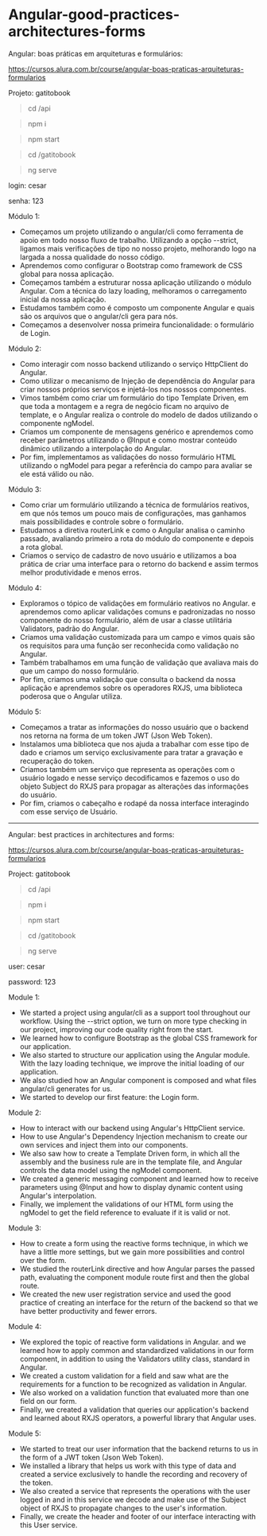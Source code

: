 # Angular-good-practices-architectures-forms


Angular: boas práticas em arquiteturas e formulários:

https://cursos.alura.com.br/course/angular-boas-praticas-arquiteturas-formularios

Projeto: gatitobook

>cd /api

>npm i

>npm start

>cd /gatitobook

>ng serve

login: cesar

senha: 123


Módulo 1:

* Começamos um projeto utilizando o angular/cli como ferramenta de apoio em todo nosso fluxo de trabalho. Utilizando a opção --strict, ligamos mais verificações de tipo no nosso projeto, melhorando logo na largada a nossa qualidade do nosso código.
* Aprendemos como configurar o Bootstrap como framework de CSS global para nossa aplicação.
* Começamos também a estruturar nossa aplicação utilizando o módulo Angular. Com a técnica do lazy loading, melhoramos o carregamento inicial da nossa aplicação.
* Estudamos também como é composto um componente Angular e quais são os arquivos que o angular/cli gera para nós.
* Começamos a desenvolver nossa primeira funcionalidade: o formulário de Login.

Módulo 2:

* Como interagir com nosso backend utilizando o serviço HttpClient do Angular.
* Como utilizar o mecanismo de Injeção de dependência do Angular para criar nossos próprios serviços e injetá-los nos nossos componentes.
* Vimos também como criar um formulário do tipo Template Driven, em que toda a montagem e a regra de negócio ficam no arquivo de template, e o Angular realiza o controle do modelo de dados utilizando o componente ngModel.
* Criamos um componente de mensagens genérico e aprendemos como receber parâmetros utilizando o @Input e como mostrar conteúdo dinâmico utilizando a interpolação do Angular.
* Por fim, implementamos as validações do nosso formulário HTML utilizando o ngModel para pegar a referência do campo para avaliar se ele está válido ou não.

Módulo 3:

* Como criar um formulário utilizando a técnica de formulários reativos, em que nós temos um pouco mais de configurações, mas ganhamos mais possibilidades e controle sobre o formulário.
* Estudamos a diretiva routerLink e como o Angular analisa o caminho passado, avaliando primeiro a rota do módulo do componente e depois a rota global.
* Criamos o serviço de cadastro de novo usuário e utilizamos a boa prática de criar uma interface para o retorno do backend e assim termos melhor produtividade e menos erros.

Módulo 4:

* Exploramos o tópico de validações em formulário reativos no Angular. e aprendemos como aplicar validações comuns e padronizadas no nosso componente do nosso formulário, além de usar a classe utilitária Validators, padrão do Angular.
* Criamos uma validação customizada para um campo e vimos quais são os requisitos para uma função ser reconhecida como validação no Angular.
* Também trabalhamos em uma função de validação que avaliava mais do que um campo do nosso formulário.
* Por fim, criamos uma validação que consulta o backend da nossa aplicação e aprendemos sobre os operadores RXJS, uma biblioteca poderosa que o Angular utiliza.

Módulo 5:

* Começamos a tratar as informações do nosso usuário que o backend nos retorna na forma de um token JWT (Json Web Token).
* Instalamos uma biblioteca que nos ajuda a trabalhar com esse tipo de dado e criamos um serviço exclusivamente para tratar a gravação e recuperação do token.
* Criamos também um serviço que representa as operações com o usuário logado e nesse serviço decodificamos e fazemos o uso do objeto Subject do RXJS para propagar as alterações das informações do usuário.
* Por fim, criamos o cabeçalho e rodapé da nossa interface interagindo com esse serviço de Usuário.

--------------------------------------------------------------------------------------------------------------

Angular: best practices in architectures and forms:

https://cursos.alura.com.br/course/angular-boas-praticas-arquiteturas-formularios

Project: gatitobook

>cd /api

>npm i

>npm start

>cd /gatitobook

>ng serve

user: cesar

password: 123

Module 1:

* We started a project using angular/cli as a support tool throughout our workflow. Using the --strict option, we turn on more type checking in our project, improving our code quality right from the start.
* We learned how to configure Bootstrap as the global CSS framework for our application.
* We also started to structure our application using the Angular module. With the lazy loading technique, we improve the initial loading of our application.
* We also studied how an Angular component is composed and what files angular/cli generates for us.
* We started to develop our first feature: the Login form.

Module 2:

* How to interact with our backend using Angular's HttpClient service.
* How to use Angular's Dependency Injection mechanism to create our own services and inject them into our components.
* We also saw how to create a Template Driven form, in which all the assembly and the business rule are in the template file, and Angular controls the data model using the ngModel component.
* We created a generic messaging component and learned how to receive parameters using @Input and how to display dynamic content using Angular's interpolation.
* Finally, we implement the validations of our HTML form using the ngModel to get the field reference to evaluate if it is valid or not.

Module 3:

* How to create a form using the reactive forms technique, in which we have a little more settings, but we gain more possibilities and control over the form.
* We studied the routerLink directive and how Angular parses the passed path, evaluating the component module route first and then the global route.
* We created the new user registration service and used the good practice of creating an interface for the return of the backend so that we have better productivity and fewer errors.

Module 4:

* We explored the topic of reactive form validations in Angular. and we learned how to apply common and standardized validations in our form component, in addition to using the Validators utility class, standard in Angular.
* We created a custom validation for a field and saw what are the requirements for a function to be recognized as validation in Angular.
* We also worked on a validation function that evaluated more than one field on our form.
* Finally, we created a validation that queries our application's backend and learned about RXJS operators, a powerful library that Angular uses.

Module 5:

* We started to treat our user information that the backend returns to us in the form of a JWT token (Json Web Token).
* We installed a library that helps us work with this type of data and created a service exclusively to handle the recording and recovery of the token.
* We also created a service that represents the operations with the user logged in and in this service we decode and make use of the Subject object of RXJS to propagate changes to the user's information.
* Finally, we create the header and footer of our interface interacting with this User service.
